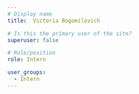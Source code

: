 ```yaml
---
# Display name
title:  Victoria Bogomilovich

# Is this the primary user of the site?
superuser: false

# Role/position
role: Intern

user_groups:
  - Intern
---
```

